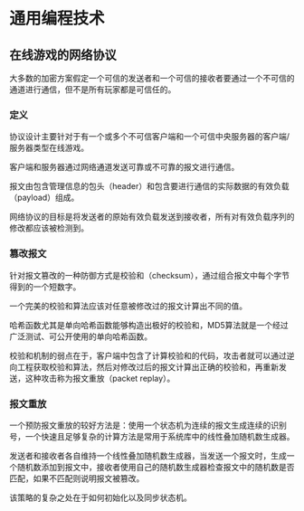 # 通用编程技术

## 在线游戏的网络协议

大多数的加密方案假定一个可信的发送者和一个可信的接收者要通过一个不可信的通道进行通信，但不是所有玩家都是可信任的。

### 定义

协议设计主要针对于有一个或多个不可信客户端和一个可信中央服务器的客户端/服务器类型在线游戏。

客户端和服务器通过网络通道发送可靠或不可靠的报文进行通信。

报文由包含管理信息的包头（header）和包含要进行通信的实际数据的有效负载（payload）组成。

网络协议的目标是将发送者的原始有效负载发送到接收者，所有对有效负载序列的修改都应该被检测到。

### 篡改报文

针对报文篡改的一种防御方式是校验和（checksum），通过组合报文中每个字节得到的一个短数字。

一个完美的校验和算法应该对任意被修改过的报文计算出不同的值。

哈希函数尤其是单向哈希函数能够构造出极好的校验和，MD5算法就是一个经过广泛测试、可公开使用的单向哈希函数。

校验和机制的弱点在于，客户端中包含了计算校验和的代码，攻击者就可以通过逆向工程获取校验和算法，然后对修改过后的报文计算出正确的校验和，再重新发送，这种攻击称为报文重放（packet replay）。

### 报文重放

一个预防报文重放的较好方法是：使用一个状态机为连续的报文生成连续的识别号，一个快速且足够复杂的计算方法是常用于系统库中的线性叠加随机数生成器。

发送者和接收者各自维持一个线性叠加随机数生成器，当发送一个报文时，生成一个随机数添加到报文中，接收者使用自己的随机数生成器检查报文中的随机数是否匹配，如果不匹配则说明报文被篡改。

该策略的复杂之处在于如何初始化以及同步状态机。
